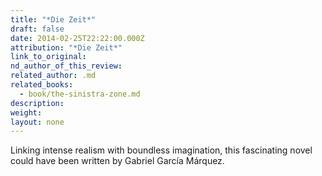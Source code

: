 ```yaml
---
title: "*Die Zeit*"
draft: false
date: 2014-02-25T22:22:00.000Z
attribution: "*Die Zeit*"
link_to_original:
nd_author_of_this_review:
related_author: .md
related_books:
  - book/the-sinistra-zone.md
description:
weight:
layout: none
---
```

Linking intense realism with boundless imagination, this fascinating novel could have been written by Gabriel García Márquez.

